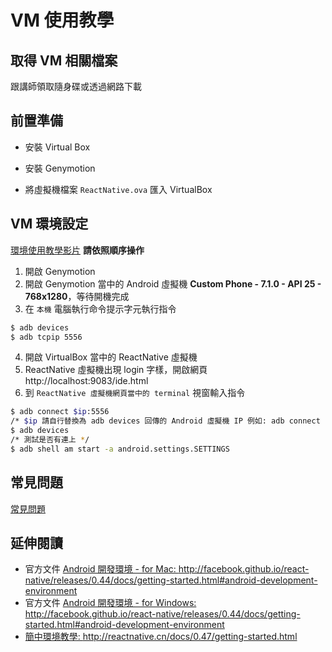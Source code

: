# VM 使用教學

## 取得 VM 相關檔案

跟講師領取隨身碟或透過網路下載

## 前置準備

- 安裝 Virtual Box

- 安裝 Genymotion

- 將虛擬機檔案 `ReactNative.ova` 匯入 VirtualBox

## VM 環境設定

[環境使用教學影片](https://youtu.be/2m7YyRycMhE)
**請依照順序操作**

1.  開啟 Genymotion
2.  開啟 Genymotion 當中的 Android 虛擬機 **Custom Phone - 7.1.0 - API 25 - 768x1280**，等待開機完成
3.  在 `本機` 電腦執行命令提示字元執行指令

```bash
$ adb devices
$ adb tcpip 5556
```

4.  開啟 VirtualBox 當中的 ReactNative 虛擬機
5.  ReactNative 虛擬機出現 login 字樣，開啟網頁 http://localhost:9083/ide.html
6.  到 `ReactNative 虛擬機網頁當中的 terminal` 視窗輸入指令

```bash
$ adb connect $ip:5556
/* $ip 請自行替換為 adb devices 回傳的 Android 虛擬機 IP 例如: adb connect 192.168.57.101:5556 */
$ adb devices
/* 測試是否有連上 */
$ adb shell am start -a android.settings.SETTINGS
```

## 常見問題

[常見問題](http://bbs.reactnative.cn/topic/130/%E6%96%B0%E6%89%8B%E6%8F%90%E9%97%AE%E5%89%8D%E5%85%88%E6%9D%A5%E8%BF%99%E9%87%8C%E7%9C%8B%E7%9C%8B-react-native%E7%9A%84%E5%B8%B8%E8%A7%81%E9%97%AE%E9%A2%98)

## 延伸閱讀

- 官方文件 [Android 開發環境 - for Mac: <http://facebook.github.io/react-native/releases/0.44/docs/getting-started.html#android-development-environment>](http://facebook.github.io/react-native/releases/0.44/docs/getting-started.html#android-development-environment)
- 官方文件 [Android 開發環境 - for Windows: <http://facebook.github.io/react-native/releases/0.44/docs/getting-started.html#android-development-environment>](http://facebook.github.io/react-native/releases/0.44/docs/getting-started.html#android-development-environment)
- [簡中環境教學: <http://reactnative.cn/docs/0.47/getting-started.html>](http://reactnative.cn/docs/0.47/getting-started.html)
